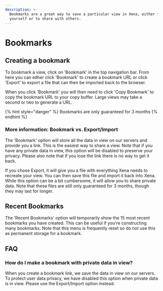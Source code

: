 ```yaml
---
description: >-
  Bookmarks are a great way to save a particular view in Xena, either for
  yourself or to share with others.
---
```


# Bookmarks

## Creating a bookmark

To bookmark a view, click on 'Bookmark' in the top navigation bar. From here you can either click 'Bookmark' to create a bookmark URL or click 'Export' to export a file that can then be imported back to the browser. 

When you click 'Bookmark' you will then need to click 'Copy Bookmark' to copy the bookmark URL to your copy buffer. Large views may take a second or two to generate a URL.

{% hint style="danger" %}
Bookmarks are only guaranteed for 3 months
{% endhint %}

### More information: Bookmark vs. Export/Import

The 'Bookmark' option will store all the data in view on our servers and provide you a link. This is the easiest way to share a view. Note that if you have any private data in view, this option will be disabled to preserve your privacy. Please also note that if you lose the link there is no way to get it back.

If you chose Export, it will give you a file with everything Xena needs to recreate your view. You can then save this file and import it back into Xena. While this option can be a bit cumbersome, it will allow you to share private data. Note that these files are still only guaranteed for 3 months, though they may last for longer.

## Recent Bookmarks

The 'Recent Bookmarks' option will temporarily show the 15 most recent bookmarks you have created. This can be useful if you're constructing many bookmarks. Note that this menu is frequently reset so do not use this as permanent storage for a bookmark.

## FAQ

### How do I make a bookmark with private data in view?

When you create a bookmark link, we save the data in view on our servers. To protect user data privacy, we have disabled this option when private data is in view. Please use the Export/Import option instead.

